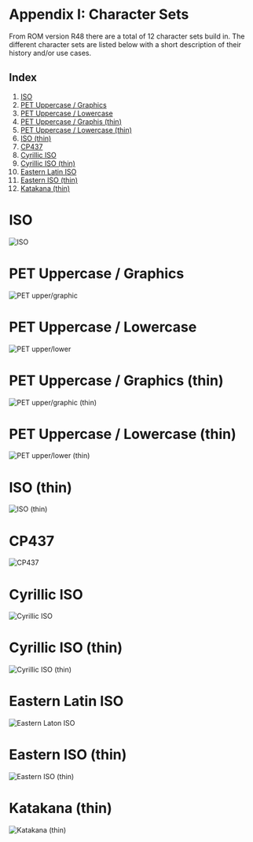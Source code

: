 # Appendix I: Character Sets

From ROM version R48 there are a total of 12 character sets build in. The different character sets are listed below with a short description of their history and/or use cases.

## Index

1) [ISO](#iso)
2) [PET Uppercase / Graphics](#pet-uppercase--graphics)
3) [PET Uppercase / Lowercase](#pet-uppercase--lowercase)
4) [PET Uppercase / Graphis (thin)](#pet-uppercase--graphics-thin)
5) [PET Uppercase / Lowercase (thin)](#pet-uppercase--lowercase-thin)
6) [ISO (thin)](#iso-thin)
7) [CP437](#cp437)
8) [Cyrillic ISO](#cyrillic-iso)
9) [Cyrillic ISO (thin)](#cyrillic-iso-thin)
10) [Eastern Latin ISO](#eastern-latin-iso)
11) [Eastern ISO (thin)](#eastern-iso-thin)
12) [Katakana (thin)](#katakana-thin)

# ISO
![ISO](images/Appendix_I/01ISO.png)

# PET Uppercase / Graphics
![PET upper/graphic](images/Appendix_I/02PETupper-graph.png)

# PET Uppercase / Lowercase
![PET upper/lower](images/Appendix_I/03PETupper-lower.png)

# PET Uppercase / Graphics (thin)
![PET upper/graphic (thin)](images/Appendix_I/04PETupper-graph-thin.png)

# PET Uppercase / Lowercase (thin)
![PET upper/lower (thin)](images/Appendix_I/05PETupper-lower-thin.png)

# ISO (thin)
![ISO (thin)](images/Appendix_I/06ISOthin.png)

# CP437
![CP437](images/Appendix_I/07CP437.png)

# Cyrillic ISO
![Cyrillic ISO](images/Appendix_I/08CyrillicISO.png)

# Cyrillic ISO (thin)
![Cyrillic ISO (thin)](images/Appendix_I/09CyrillicISOthin.png)

# Eastern Latin ISO
![Eastern Laton ISO](images/Appendix_I/10EasternLatinISO.png)

# Eastern ISO (thin)
![Eastern ISO (thin)](images/Appendix_I/11EasternISOthin.png)

# Katakana (thin)
![Katakana (thin)](images/Appendix_I/12Katakana-thin.png)

